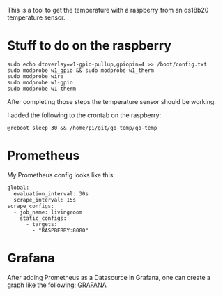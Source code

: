 This is a tool to get the temperature with a raspberry from an ds18b20 temperature sensor.

# Stuff to do on the raspberry
```
sudo echo dtoverlay=w1-gpio-pullup,gpiopin=4 >> /boot/config.txt
sudo modprobe w1_gpio && sudo modprobe w1_therm
sudo modprobe wire
sudo modprobe w1-gpio
sudo modprobe w1-therm
```
After completing those steps the temperature sensor should be working.

I added the following to the crontab on the raspberry:
```
@reboot sleep 30 && /home/pi/git/go-temp/go-temp
```

# Prometheus
My Prometheus config looks like this:
```
global:
  evaluation_interval: 30s
  scrape_interval: 15s
scrape_configs:
  - job_name: livingroom
    static_configs:
      - targets:
        - "RASPBERRY:8080"
```

# Grafana
After adding Prometheus as a Datasource in Grafana, one can create a graph like the following:
[GRAFANA](pics/grafana.png)

